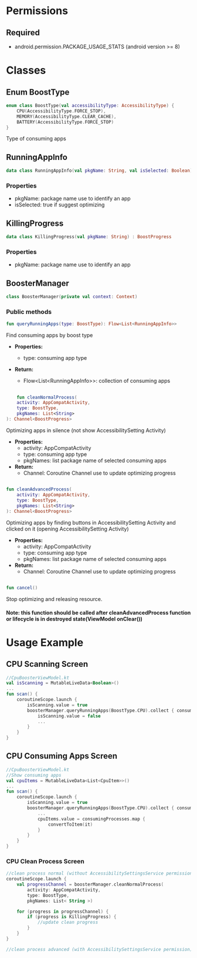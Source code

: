 # Permissions

## Required

- android.permission.PACKAGE_USAGE_STATS (android version >= 8)

# Classes

## Enum BoostType

```kotlin
enum class BoostType(val accessibilityType: AccessibilityType) {
    CPU(AccessibilityType.FORCE_STOP),
    MEMORY(AccessibilityType.CLEAR_CACHE),
    BATTERY(AccessibilityType.FORCE_STOP)
}
```

Type of consuming apps

## RunningAppInfo

```kotlin
data class RunningAppInfo(val pkgName: String, val isSelected: Boolean)
```

### Properties

- pkgName: package name use to identify an app
- isSelected: true if suggest optimizing

## KillingProgress

```kotlin
data class KillingProgress(val pkgName: String) : BoostProgress
```

### Properties

- pkgName: package name use to identify an app

## BoosterManager

```kotlin
class BoosterManager(private val context: Context)
```

### Public methods

```kotlin
fun queryRunningApps(type: BoostType): Flow<List<RunningAppInfo>>
```

Find consuming apps by boost type

- **Properties:**
    - type: consuming app type

- **Return:**
    - Flow\<List\<RunningAppInfo\>\>: collection of consuming apps

##

```kotlin
    fun cleanNormalProcess(
    activity: AppCompatActivity,
    type: BoostType,
    pkgNames: List<String>
): Channel<BoostProgress>
```

Optimizing apps in silence (not show AccessibilitySetting Activity)

- **Properties:**
    - activity: AppCompatActivity
    - type: consuming app type
    - pkgNames: list package name of selected consuming apps
- **Return:**
    - Channel<BoostProgress>: Coroutine Channel use to update optimizing progress

##

```kotlin
fun cleanAdvancedProcess(
    activity: AppCompatActivity,
    type: BoostType,
    pkgNames: List<String>
): Channel<BoostProgress>
```

Optimizing apps by finding buttons in AccessibilitySetting Activity and clicked on it (opening
AccessibilitySetting Activity)

- **Properties:**
    - activity: AppCompatActivity
    - type: consuming app type
    - pkgNames: list package name of selected consuming apps
- **Return:**
    - Channel<BoostProgress>: Coroutine Channel use to update optimizing progress

##

```kotlin
fun cancel()
```

Stop optimizing and releasing resource.

#### Note: this function should be called after cleanAdvancedProcess function or lifecycle is in destroyed state(ViewModel onClear())

# Usage Example

## CPU Scanning Screen

```kotlin
//CpuBoosterViewModel.kt
val isScanning = MutableLiveData<Boolean>()
...
fun scan() {
    coroutineScope.launch {
        isScanning.value = true
        boosterManager.queryRunningApps(BoostType.CPU).collect { consumingProcesses ->
            isScanning.value = false
            ...
        }
    }
}

```

## CPU Consuming Apps Screen

```kotlin
//CpuBoosterViewModel.kt
//Show consuming apps 
val cpuItems = MutableLiveData<List<CpuItem>>()
...
fun scan() {
    coroutineScope.launch {
        isScanning.value = true
        boosterManager.queryRunningApps(BoostType.CPU).collect { consumingProcesses ->
            ...
            cpuItems.value = consumingProcesses.map {
                convertToItem(it)
            }
        }
    }
}
```

### CPU Clean Process Screen

```kotlin
//clean process normal (without AccessibilitySettingsService permission)
coroutineScope.launch {
    val progressChannel = boosterManager.cleanNormalProcess(
        activity: AppCompatActivity,
        type: BoostType,
        pkgNames: List< String >)

    for (progress in progressChannel) {
        if (progress is KillingProgress) {
            //update clean progress
        }
    }
}

//clean process advanced (with AccessibilitySettingsService permission) similar to clean normal

```
